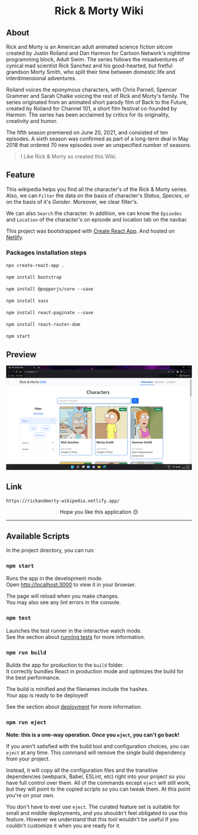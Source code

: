 <h1 align="center">Rick & Morty Wiki</h1>

## About
Rick and Morty is an American adult animated science fiction sitcom created by Justin Roiland and Dan Harmon for Cartoon Network's nighttime programming block, Adult Swim. The series follows the misadventures of cynical mad scientist Rick Sanchez and his good-hearted, but fretful grandson Morty Smith, who split their time between domestic life and interdimensional adventures.

Roiland voices the eponymous characters, with Chris Parnell, Spencer Grammer and Sarah Chalke voicing the rest of Rick and Morty's family. The series originated from an animated short parody film of Back to the Future, created by Roiland for Channel 101, a short film festival co-founded by Harmon. The series has been acclaimed by critics for its originality, creativity and humor.

The fifth season premiered on June 20, 2021, and consisted of ten episodes. A sixth season was confirmed as part of a long-term deal in May 2018 that ordered 70 new episodes over an unspecified number of seasons.

>I Like Rick & Morty so created this Wiki.

## Feature
This wikipedia helps you find all the character's of the Rick & Morty series. Also, we can `Filter` the data on the basis of character's _Status_, _Species_, or on the basis of it's _Gender_. Moreover, we clear filter's.

We can also `Search` the character. In addition, we can know the `Episodes` and `Location` of the character's on episode and location tab on the navbar. 

This project was bootstrapped with [Create React App](https://github.com/facebook/create-react-app). And hosted on [Netlify](https://www.netlify.com/).

### Packages installation steps

```
npx create-react-app .

npm install bootstrap

npm install @popperjs/core --save

npm install sass

npm install react-paginate --save

npm install react-router-dom

npm start
```

## Preview
![image](https://github.com/TheNewC0der-24/RickandMorty-Wiki/blob/master/Preview.png)

## Link
```
https://rickandmorty-wikipedia.netlify.app/
```

<p align="center">Hope you like this application 😊</p>
  
---

## Available Scripts

In the project directory, you can run:

### `npm start`

Runs the app in the development mode.\
Open [http://localhost:3000](http://localhost:3000) to view it in your browser.

The page will reload when you make changes.\
You may also see any lint errors in the console.

### `npm test`

Launches the test runner in the interactive watch mode.\
See the section about [running tests](https://facebook.github.io/create-react-app/docs/running-tests) for more information.

### `npm run build`

Builds the app for production to the `build` folder.\
It correctly bundles React in production mode and optimizes the build for the best performance.

The build is minified and the filenames include the hashes.\
Your app is ready to be deployed!

See the section about [deployment](https://facebook.github.io/create-react-app/docs/deployment) for more information.

### `npm run eject`

**Note: this is a one-way operation. Once you `eject`, you can't go back!**

If you aren't satisfied with the build tool and configuration choices, you can `eject` at any time. This command will remove the single build dependency from your project.

Instead, it will copy all the configuration files and the transitive dependencies (webpack, Babel, ESLint, etc) right into your project so you have full control over them. All of the commands except `eject` will still work, but they will point to the copied scripts so you can tweak them. At this point you're on your own.

You don't have to ever use `eject`. The curated feature set is suitable for small and middle deployments, and you shouldn't feel obligated to use this feature. However we understand that this tool wouldn't be useful if you couldn't customize it when you are ready for it.

